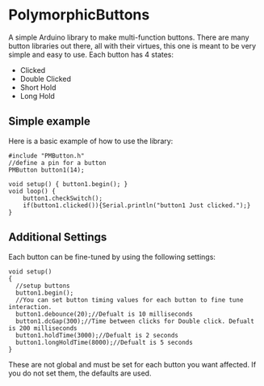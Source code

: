 # PolymorphicButtons
A simple Arduino library to make multi-function buttons.
There are many button libraries out there, all with their virtues, this one is meant to be very simple and easy to use. Each button has 4 states:

* Clicked
* Double Clicked
* Short Hold
* Long Hold

## Simple example
Here is a basic example of how to use the library:

	#include "PMButton.h"
	//define a pin for a button
	PMButton button1(14);

	void setup() { button1.begin(); }
	void loop() { 
		button1.checkSwitch();
		if(button1.clicked()){Serial.println("button1 Just clicked.");}
	}

## Additional Settings
Each button can be fine-tuned by using the following settings: 

	void setup()
	{ 
	  //setup buttons
	  button1.begin();
	  //You can set button timing values for each button to fine tune interaction.
	  button1.debounce(20);//Defualt is 10 milliseconds
	  button1.dcGap(300);//Time between clicks for Double click. Defualt is 200 milliseconds
	  button1.holdTime(3000);//Defualt is 2 seconds
	  button1.longHoldTime(8000);//Defualt is 5 seconds
	}

These are not global and must be set for each button you want affected. If you do not set them, the defaults are used.
